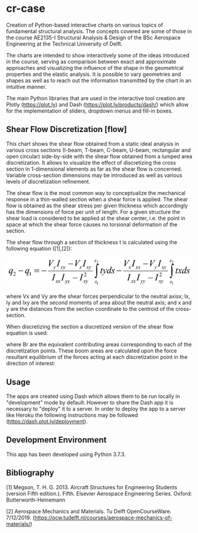 # cr-case
Creation of Python-based interactive charts on various topics of fundamental structural analysis. The concepts covered are some of those in the course AE2135-I Structural Analysis & Design of the BSc Aerospace Engineering at the Technical University of Delft.

The charts are intended to show interactively some of the ideas introduced in the course, serving as comparison between exact and approximate approaches and visualizing the influence of the shape in the geometrical properties and the elastic analysis. It is possible to vary geometries and shapes as well as to reach out the information transmitted by the chart in an intuitive manner.

The main Python libraries that are used in the interactive tool creation are Plotly (https://plot.ly) and Dash (https://plot.ly/products/dash/) which allow for the implementation of sliders, dropdown menus and fill-in boxes.

## Shear Flow Discretization [flow]

This chart shows the shear flow obtained from a static ideal analysis in various cross sections (I-beam, T-beam, C-beam, U-beam, rectangular and open circular) side-by-side with the shear flow obtained from a lumped area discretization. It allows to visualize the effect of discretizing the cross section in 1-dimensional elements as far as the shear flow is concerned. Variable cross-section dimensions may be introduced as well as various levels of discretization refinement.

The shear flow is the most common way to conceptualize the mechanical response in a thin-walled section when a shear force is applied. The shear flow is obtained as the shear stress per given thickness which accordingly has the dimensions of force per unit of length. For a given structure the shear load is considered to be applied at the shear center, i.e. the point in space at which the shear force causes no torsional deformation of the section.

The shear flow through a section of thickness t is calculated using the following equation ([1],[2]):

![continuous equation](./resources/eq_cont.png)

where Vx and Vy are the shear forces perpendicular to the neutral axisx; Ix, Iy and Ixy are the second moments of area about the neutral axis; and x and y are the distances from the section coordinate to the centroid of the cross-section.

When discretizing the section a discretized version of the shear flow equation is used:


where Br are the equivalent contributing areas corresponding to each of the discretization points. These boom areas are calculated upon the force resultant equilibrium of the forces acting at each discretization point in the direction of interest:



## Usage

The apps are created using Dash which allows them to be run locally in "development" mode by default. However to share the Dash app it is necessary to "deploy" it to a server. In order to deploy the app to a server like Heroku the following instructions may be followed (https://dash.plot.ly/deployment).

## Development Environment

This app has been developed using Python 3.7.3.

## Bibliography

[1] Megson, T. H. G. 2013. Aircraft Structures for Engineering Students (version Fifth edition.). Fifth. Elsevier Aerospace Engineering Series. Oxford: Butterworth-Heinemann

[2] Aerospace Mechanics and Materials. Tu Delft OpenCourseWare. 7/12/2019. (https://ocw.tudelft.nl/courses/aerospace-mechanics-of-materials/)

